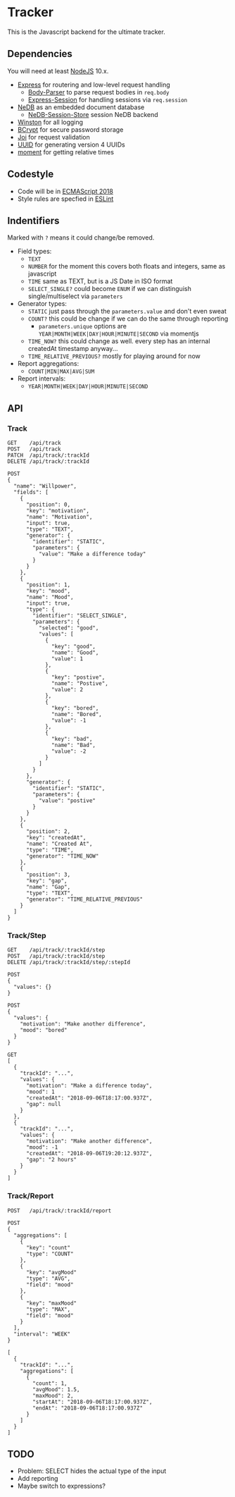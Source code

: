 # Tracker

This is the Javascript backend for the ultimate tracker.

## Dependencies

You will need at least [NodeJS](https://nodejs.org) 10.x.

* [Express](https://www.npmjs.com/package/express) for routering and low-level request handling
  * [Body-Parser](https://www.npmjs.com/package/body-parser) to parse request bodies in `req.body` 
  * [Express-Session](https://www.npmjs.com/package/express-session) for handling sessions via `req.session` 
* [NeDB](https://www.npmjs.com/package/nedb) as an embedded document database
  * [NeDB-Session-Store](https://www.npmjs.com/package/nedb-session-store) session NeDB backend
* [Winston](https://www.npmjs.com/package/winston) for all logging
* [BCrypt](https://www.npmjs.com/package/bcrypt) for secure password storage
* [Joi](https://www.npmjs.com/package/@hapi/joi) for request validation
* [UUID](https://www.npmjs.com/package/uuid) for generating version 4 UUIDs
* [moment](https://www.npmjs.com/package/moment) for getting relative times

## Codestyle

* Code will be in [ECMAScript 2018](http://www.ecma-international.org/ecma-262/9.0/)
* Style rules are specfied in [ESLint](.eslintrc.yml)

## Indentifiers
Marked with `?` means it could change/be removed.

* Field types: 
  * `TEXT`
  * `NUMBER` for the moment this covers both floats and integers, same as javascript
  * `TIME` same as TEXT, but is a JS Date in ISO format
  * `SELECT_SINGLE?` could become `ENUM` if we can distinguish single/multiselect via `parameters`
* Generator types:
  * `STATIC` just pass through the `parameters.value` and don't even sweat
  * `COUNT?` this could be change if we can do the same through reporting
    * `parameters.unique` options are `YEAR|MONTH|WEEK|DAY|HOUR|MINUTE|SECOND` via momentjs
  * `TIME_NOW?` this could change as well. every step has an internal createdAt timestamp anyway...
  * `TIME_RELATIVE_PREVIOUS?` mostly for playing around for now
* Report aggregations:
  * `COUNT|MIN|MAX|AVG|SUM`
* Report intervals:
  * `YEAR|MONTH|WEEK|DAY|HOUR|MINUTE|SECOND`

## API

### Track
```
GET    /api/track
POST   /api/track
PATCH  /api/track/:trackId
DELETE /api/track/:trackId

POST
{
  "name": "Willpower",
  "fields": [
    {
      "position": 0,
      "key": "motivation",
      "name": "Motivation",
      "input": true,
      "type": "TEXT",
      "generator": {
        "identifier": "STATIC",
        "parameters": {
          "value": "Make a difference today"
        }
      }
    },
    {
      "position": 1,
      "key": "mood",
      "name": "Mood",
      "input": true,
      "type": {
        "identifier": "SELECT_SINGLE",
        "parameters": {
          "selected": "good",
          "values": [
            {
              "key": "good",
              "name": "Good",
              "value": 1
            },
            {
              "key": "postive",
              "name": "Postive",
              "value": 2
            },
            {
              "key": "bored",
              "name": "Bored",
              "value": -1
            },
            {
              "key": "bad",
              "name": "Bad",
              "value": -2
            }
          ]
        }
      },
      "generator": {
        "identifier": "STATIC",
        "parameters": {
          "value": "postive"
        }
      }
    },
    {
      "position": 2,
      "key": "createdAt",
      "name": "Created At",
      "type": "TIME",
      "generator": "TIME_NOW"
    },
    {
      "position": 3,
      "key": "gap",
      "name": "Gap",
      "type": "TEXT",
      "generator": "TIME_RELATIVE_PREVIOUS"
    }
  ]
}
```

### Track/Step
```
GET    /api/track/:trackId/step
POST   /api/track/:trackId/step
DELETE /api/track/:trackId/step/:stepId

POST
{
  "values": {}
}

POST
{
  "values": {
    "motivation": "Make another difference",
    "mood": "bored"
  }
}

GET
[
  {
    "trackId": "...",
    "values": {
      "motivation": "Make a difference today",
      "mood": 1
      "createdAt": "2018-09-06T18:17:00.937Z",
      "gap": null
    }
  },
  {
    "trackId": "...",
    "values": {
      "motivation": "Make another difference",
      "mood": -1
      "createdAt": "2018-09-06T19:20:12.937Z",
      "gap": "2 hours"
    }
  }
]
```

### Track/Report
```
POST   /api/track/:trackId/report

POST
{
  "aggregations": [
    {
      "key": "count"
      "type": "COUNT"
    },
    {
      "key": "avgMood"
      "type": "AVG",
      "field": "mood"
    },
    {
      "key": "maxMood"
      "type": "MAX",
      "field": "mood"
    }
  ],
  "interval": "WEEK"
}

[
  {
    "trackId": "...",
    "aggregations": [
      {
        "count": 1,
        "avgMood": 1.5,
        "maxMood": 2,
        "startAt": "2018-09-06T18:17:00.937Z",
        "endAt": "2018-09-06T18:17:00.937Z"
      }
    ]
  }
]
```

## TODO

* Problem: SELECT hides the actual type of the input
* Add reporting
* Maybe switch to expressions?
